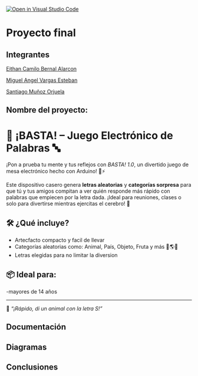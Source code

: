 [![Open in Visual Studio Code](https://classroom.github.com/assets/open-in-vscode-2e0aaae1b6195c2367325f4f02e2d04e9abb55f0b24a779b69b11b9e10269abc.svg)](https://classroom.github.com/online_ide?assignment_repo_id=19632335&assignment_repo_type=AssignmentRepo)


# Proyecto final

## Integrantes

[Eithan Camilo Bernal Alarcon](https://github.com/EithanCBernal)

[Miguel Angel Vargas Esteban](https://github.com/miguelitoapk)

[Santiago Muñoz Orjuela](https://github.com/santiagomunoz713) 

## Nombre del proyecto: 

# 🎉 ¡BASTA! – Juego Electrónico de Palabras 🔤

¡Pon a prueba tu mente y tus reflejos con *BASTA! 1.0*, un divertido juego de mesa electrónico hecho con Arduino! 🧠⚡

Este dispositivo casero genera **letras aleatorias** y **categorías sorpresa** para que tú y tus amigos compitan a ver quién responde más rápido con palabras que empiecen por la letra dada. ¡Ideal para reuniones, clases o solo para divertirse mientras ejercitas el cerebro! 🙌

## 🛠️ ¿Qué incluye?

- Artecfacto compacto y facil de llevar 
- Categorías aleatorias como: Animal, País, Objeto, Fruta y más 🐶🌎🍎
- Letras elegidas para no limitar la diversion  


## 📦 Ideal para:
-mayores de 14 años 


---

💬 *“¡Rápido, di un animal con la letra S!”*  



## Documentación


## Diagramas


## Conclusiones


<!-- Crear una carpeta src e incluir en ella los códigos y/o el proyecto de mplab-->
